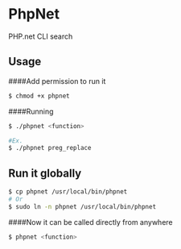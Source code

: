 # PhpNet
PHP.net CLI search

## Usage

####Add permission to run it
```bash
$ chmod +x phpnet
```

####Running

```bash
$ ./phpnet <function>

#Ex.
$ ./phpnet preg_replace
```

## Run it globally
```bash
$ cp phpnet /usr/local/bin/phpnet
# Or
$ sudo ln -n phpnet /usr/local/bin/phpnet
```

####Now it can be called directly from anywhere
```bash
$ phpnet <function>
```